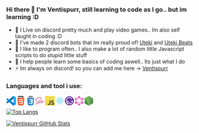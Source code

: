 ### Hi there 👋 I'm Ventispurr, still learning to code as I go.. but im learning :D

- 🔭 I Live on discord pretty much and play video games.. Im also self taught in coding :D
- 🌱 I've made 2 discord bots that im really proud of! [Uteki](https://ventispurr.cool/Uteki) and [Uteki Beats](https://ventispurr.cool/UtekiBeats)
- 👯 I like to program often.. I also make a lot of random little Javascript scripts to do stupid little stuff
- 🤔 I help people learn some basics of coding aswell.. Its just what I do
- ⚡ Im always on discord! so you can add me here -> [Ventispurr](https://discord.gg/KnSExvK)

### Languages and tool i use:

[<img align="left" alt="Visual Studio Code" width="26px" src="https://raw.githubusercontent.com/github/explore/80688e429a7d4ef2fca1e82350fe8e3517d3494d/topics/visual-studio-code/visual-studio-code.png" />][webdevplaylist]
[<img align="left" alt="HTML5" width="26px" src="https://raw.githubusercontent.com/github/explore/80688e429a7d4ef2fca1e82350fe8e3517d3494d/topics/html/html.png" />][webdevplaylist]
[<img align="left" alt="CSS3" width="26px" src="https://raw.githubusercontent.com/github/explore/80688e429a7d4ef2fca1e82350fe8e3517d3494d/topics/css/css.png" />][cssplaylist]
[<img align="left" alt="Sass" width="26px" src="https://raw.githubusercontent.com/github/explore/80688e429a7d4ef2fca1e82350fe8e3517d3494d/topics/sass/sass.png" />][cssplaylist]
[<img align="left" alt="JavaScript" width="26px" src="https://raw.githubusercontent.com/github/explore/80688e429a7d4ef2fca1e82350fe8e3517d3494d/topics/javascript/javascript.png" />][jsplaylist]
[<img align="left" alt="React" width="26px" src="https://raw.githubusercontent.com/github/explore/80688e429a7d4ef2fca1e82350fe8e3517d3494d/topics/react/react.png" />][reactplaylist]
[<img align="left" alt="Gatsby" width="26px" src="https://raw.githubusercontent.com/github/explore/e94815998e4e0713912fed477a1f346ec04c3da2/topics/gatsby/gatsby.png" />][webdevplaylist]
[<img align="left" alt="GraphQL" width="26px" src="https://raw.githubusercontent.com/github/explore/80688e429a7d4ef2fca1e82350fe8e3517d3494d/topics/graphql/graphql.png" />][webdevplaylist]
[<img align="left" alt="Node.js" width="26px" src="https://raw.githubusercontent.com/github/explore/80688e429a7d4ef2fca1e82350fe8e3517d3494d/topics/nodejs/nodejs.png" />][jsplaylist] ㅤㅤㅤㅤ


[![Top Langs](https://github-readme-stats.vercel.app/api/top-langs/?username=Ventispurr&layout=compact)](https://github.com/Ventispurr/github-readme-stats)


[![Ventispurr GitHub Stats](https://github-readme-stats.vercel.app/api?username=Ventispurr)](https://github.com/Ventispurr/github-readme-stats)

[youtube]: https://www.youtube.com/channel/UCmTSEzt4h1S4MiCM1grWu9g
[webdevplaylist]: https://www.youtube.com/playlist?list=PLkwxH9e_vrAJ0WbEsFA9W3I1W-g_BTsbt
[jsplaylist]: https://www.youtube.com/playlist?
[cssplaylist]: https://www.youtube.com/playlist?
[reactplaylist]: https://www.youtube.com/playlist?list=PLkwxH9e_vrAK4TdffpxKY3QGyHCpxFcQ0
